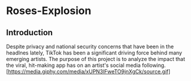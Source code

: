 # Roses-Explosion

## Introduction

Despite privacy and national security concerns that have been in the headlnes lately, TikTok
has been a significant driving force behind many emerging artists. The purpose of this project is
to analyze the impact that the viral, hit-making app has on an artist's social media following.
[https://media.giphy.com/media/xUPN3lFweTO9jnXgCk/source.gif]
